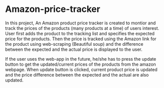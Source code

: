 # Amazon-price-tracker
In this project, An Amazon product price tracker is created to montior and track the prices of the products (many products at a time) of users interest. 
User first adds the product to the tracking list and specifies the expected price for the products. Then the price is tracked using the 
Amazon link for the product using web-scraping (Beautiful soup) and the difference between the expected and the actual price is displayed to the user.

If the user uses the web-app in the future, he/she has to press the update button to get the updated/current prices of the products from the amazon webpage.
When update button is clicked, current product price is updated and the price difference between the expected and the actual are also updated.
